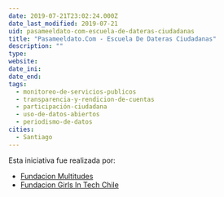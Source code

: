 ```yaml
---
date: 2019-07-21T23:02:24.000Z
date_last_modified: 2019-07-21
uid: pasameeldato-com-escuela-de-dateras-ciudadanas
title: "Pasameeldato.Com - Escuela De Dateras Ciudadanas"
description: ""
type: 
website: 
date_ini: 
date_end: 
tags:
  - monitoreo-de-servicios-publicos
  - transparencia-y-rendicion-de-cuentas
  - participación-ciudadana
  - uso-de-datos-abiertos
  - periodismo-de-datos
cities: 
  - Santiago
---
```


Esta iniciativa fue realizada por:

- [Fundacion Multitudes](/organizaciones/fundacion-multitudes)
- [Fundacion Girls In Tech Chile](/organizaciones/fundacion-girls-in-tech-chile)
